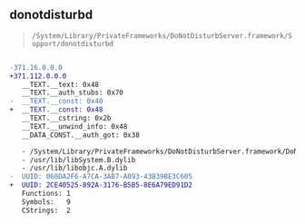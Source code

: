## donotdisturbd

> `/System/Library/PrivateFrameworks/DoNotDisturbServer.framework/Support/donotdisturbd`

```diff

-371.16.0.0.0
+371.112.0.0.0
   __TEXT.__text: 0x48
   __TEXT.__auth_stubs: 0x70
-  __TEXT.__const: 0x40
+  __TEXT.__const: 0x48
   __TEXT.__cstring: 0x2b
   __TEXT.__unwind_info: 0x48
   __DATA_CONST.__auth_got: 0x38

   - /System/Library/PrivateFrameworks/DoNotDisturbServer.framework/DoNotDisturbServer
   - /usr/lib/libSystem.B.dylib
   - /usr/lib/libobjc.A.dylib
-  UUID: 068DA2F6-A7CA-3AB7-A093-43B39BE3C605
+  UUID: 2CE40525-892A-3176-B5B5-8E6A79ED91D2
   Functions: 1
   Symbols:   9
   CStrings:  2

```
